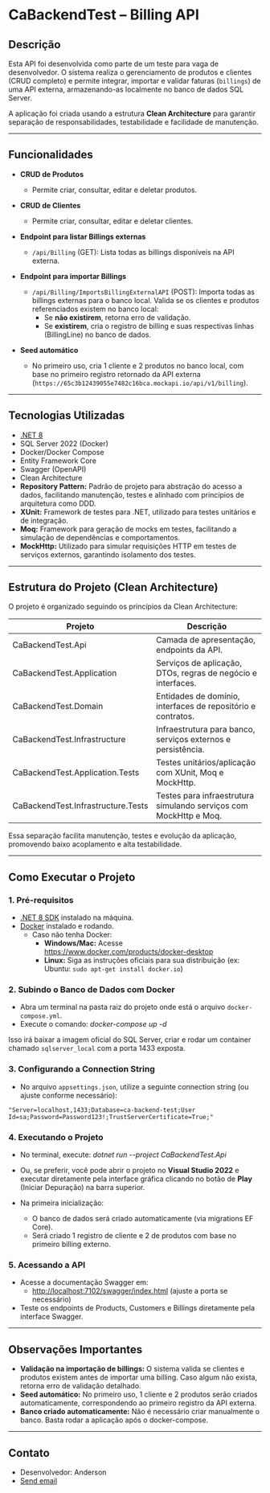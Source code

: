 # CaBackendTest – Billing API

## Descrição

Esta API foi desenvolvida como parte de um teste para vaga de desenvolvedor. O sistema realiza o gerenciamento de produtos e clientes (CRUD completo) e permite integrar, importar e validar faturas (`billings`) de uma API externa, armazenando-as localmente no banco de dados SQL Server.

A aplicação foi criada usando a estrutura **Clean Architecture** para garantir separação de responsabilidades, testabilidade e facilidade de manutenção.

---

## Funcionalidades

- **CRUD de Produtos**
  - Permite criar, consultar, editar e deletar produtos.
- **CRUD de Clientes**
  - Permite criar, consultar, editar e deletar clientes.
- **Endpoint para listar Billings externas**
  - `/api/Billing` (GET): Lista todas as billings disponíveis na API externa.
- **Endpoint para importar Billings**
  - `/api/Billing/ImportsBillingExternalAPI` (POST): Importa todas as billings externas para o banco local. Valida se os clientes e produtos referenciados existem no banco local:
    - Se **não existirem**, retorna erro de validação.
    - Se **existirem**, cria o registro de billing e suas respectivas linhas (BillingLine) no banco de dados.

- **Seed automático**
  - No primeiro uso, cria 1 cliente e 2 produtos no banco local, com base no primeiro registro retornado da API externa (`https://65c3b12439055e7482c16bca.mockapi.io/api/v1/billing`).

---

## Tecnologias Utilizadas

- [.NET 8](https://dotnet.microsoft.com/en-us/download/dotnet/8.0)
- SQL Server 2022 (Docker)
- Docker/Docker Compose
- Entity Framework Core
- Swagger (OpenAPI)
- Clean Architecture
- **Repository Pattern:** Padrão de projeto para abstração do acesso a dados, facilitando manutenção, testes e alinhado com princípios de arquitetura como DDD.
- **XUnit:** Framework de testes para .NET, utilizado para testes unitários e de integração.
- **Moq:** Framework para geração de mocks em testes, facilitando a simulação de dependências e comportamentos.
- **MockHttp:** Utilizado para simular requisições HTTP em testes de serviços externos, garantindo isolamento dos testes.

---

## Estrutura do Projeto (Clean Architecture)

O projeto é organizado seguindo os princípios da Clean Architecture:

| Projeto                            | Descrição                                                         |
| ---------------------------------- | ----------------------------------------------------------------- |
| CaBackendTest.Api                  | Camada de apresentação, endpoints da API.                        |
| CaBackendTest.Application          | Serviços de aplicação, DTOs, regras de negócio e interfaces.      |
| CaBackendTest.Domain               | Entidades de domínio, interfaces de repositório e contratos.      |
| CaBackendTest.Infrastructure       | Infraestrutura para banco, serviços externos e persistência.     |
| CaBackendTest.Application.Tests    | Testes unitários/aplicação com XUnit, Moq e MockHttp.             |
| CaBackendTest.Infrastructure.Tests | Testes para infraestrutura simulando serviços com MockHttp e Moq.|

Essa separação facilita manutenção, testes e evolução da aplicação, promovendo baixo acoplamento e alta testabilidade.

---

## Como Executar o Projeto

### 1. Pré-requisitos

- [.NET 8 SDK](https://dotnet.microsoft.com/en-us/download/dotnet/8.0) instalado na máquina.
- [Docker](https://www.docker.com/get-started) instalado e rodando.
  - Caso não tenha Docker:
    - **Windows/Mac:** Acesse https://www.docker.com/products/docker-desktop
    - **Linux:** Siga as instruções oficiais para sua distribuição (ex: Ubuntu: `sudo apt-get install docker.io`)

### 2. Subindo o Banco de Dados com Docker

- Abra um terminal na pasta raiz do projeto onde está o arquivo `docker-compose.yml`.
- Execute o comando:
  *docker-compose up -d*
  

Isso irá baixar a imagem oficial do SQL Server, criar e rodar um container chamado `sqlserver_local` com a porta 1433 exposta.

### 3. Configurando a Connection String

- No arquivo `appsettings.json`, utilize a seguinte connection string (ou ajuste conforme necessário):

`"Server=localhost,1433;Database=ca-backend-test;User Id=sa;Password=Password123!;TrustServerCertificate=True;"`


### 4. Executando o Projeto

- No terminal, execute:
  *dotnet run --project CaBackendTest.Api*

- Ou, se preferir, você pode abrir o projeto no **Visual Studio 2022** e executar diretamente pela interface gráfica clicando no botão de **Play** (Iniciar Depuração) na barra superior.

- Na primeira inicialização:
  - O banco de dados será criado automaticamente (via migrations EF Core).
  - Será criado 1 registro de cliente e 2 de produtos com base no primeiro billing externo.

### 5. Acessando a API

- Acesse a documentação Swagger em: 
  - [http://localhost:7102/swagger/index.html](http://localhost:7102/swagger/index.html) (ajuste a porta se necessário)
- Teste os endpoints de Products, Customers e Billings diretamente pela interface Swagger.

---

## Observações Importantes

- **Validação na importação de billings:** O sistema valida se clientes e produtos existem antes de importar uma billing. Caso algum não exista, retorna erro de validação detalhado.
- **Seed automático:** No primeiro uso, 1 cliente e 2 produtos serão criados automaticamente, correspondendo ao primeiro registro da API externa.
- **Banco criado automaticamente:** Não é necessário criar manualmente o banco. Basta rodar a aplicação após o docker-compose.

---

## Contato

- Desenvolvedor: Anderson
- [Send email](mailto:ander.lemos.jr@email.com) 
